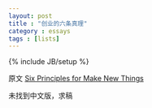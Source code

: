 ```yaml
---
layout: post
title : "创业的六条真理"
category : essays
tags : [lists]
---
```

{% include JB/setup %}

原文 [Six Principles for Make New Things](http://www.paulgraham.com/newthings.html)  

未找到中文版，求稿   
